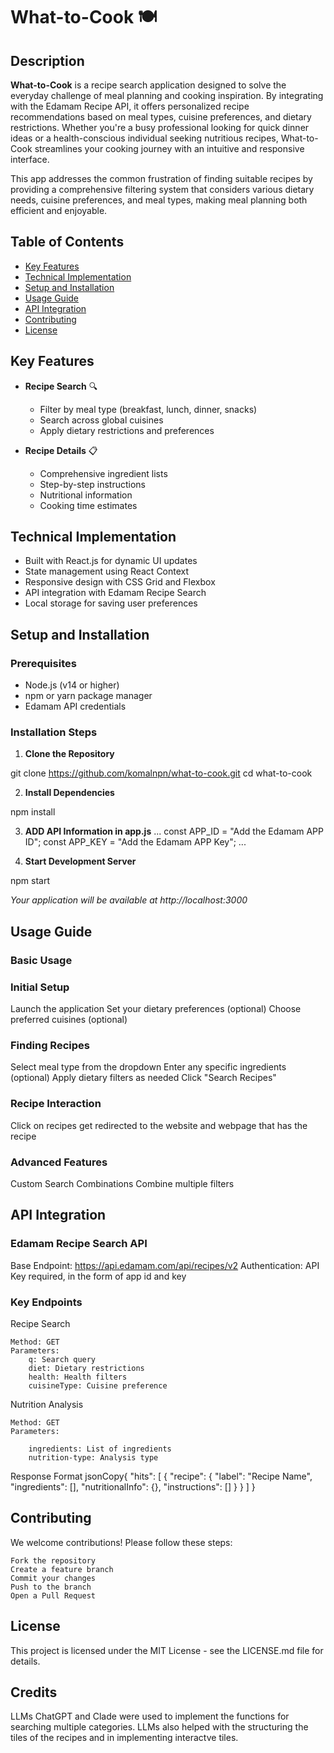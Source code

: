 # What-to-Cook 🍽️

## Description
**What-to-Cook** is a recipe search application designed to solve the everyday challenge of meal planning and cooking inspiration. By integrating with the Edamam Recipe API, it offers personalized recipe recommendations based on meal types, cuisine preferences, and dietary restrictions. Whether you're a busy professional looking for quick dinner ideas or a health-conscious individual seeking nutritious recipes, What-to-Cook streamlines your cooking journey with an intuitive and responsive interface.

This app addresses the common frustration of finding suitable recipes by providing a comprehensive filtering system that considers various dietary needs, cuisine preferences, and meal types, making meal planning both efficient and enjoyable.

## Table of Contents
- [Key Features](#key-features)
- [Technical Implementation](#technical-implementation)
- [Setup and Installation](#setup-and-installation)
- [Usage Guide](#usage-guide)
- [API Integration](#api-integration)
- [Contributing](#contributing)
- [License](#license)

## Key Features
- **Recipe Search** 🔍
  - Filter by meal type (breakfast, lunch, dinner, snacks)
  - Search across global cuisines
  - Apply dietary restrictions and preferences
  
- **Recipe Details** 📋
  - Comprehensive ingredient lists
  - Step-by-step instructions
  - Nutritional information
  - Cooking time estimates

## Technical Implementation
- Built with React.js for dynamic UI updates
- State management using React Context
- Responsive design with CSS Grid and Flexbox
- API integration with Edamam Recipe Search
- Local storage for saving user preferences

## Setup and Installation

### Prerequisites
- Node.js (v14 or higher)
- npm or yarn package manager
- Edamam API credentials

### Installation Steps

1. **Clone the Repository**

git clone https://github.com/komalnpn/what-to-cook.git
cd what-to-cook

2. **Install Dependencies**

npm install

3. **ADD API Information in app.js**
 ...
const APP_ID = "Add the Edamam APP ID";
const APP_KEY = "Add the Edamam APP Key";
...

4. **Start Development Server**

npm start

*Your application will be available at http://localhost:3000*

## Usage Guide
### Basic Usage

### Initial Setup

Launch the application
Set your dietary preferences (optional)
Choose preferred cuisines (optional)

### Finding Recipes

Select meal type from the dropdown
Enter any specific ingredients (optional)
Apply dietary filters as needed
Click "Search Recipes"

### Recipe Interaction

Click on recipes get redirected to the website and webpage that has the recipe

### Advanced Features

Custom Search Combinations
Combine multiple filters

## API Integration

### Edamam Recipe Search API

Base Endpoint: https://api.edamam.com/api/recipes/v2
Authentication: API Key required, in the form of app id and key

### Key Endpoints

Recipe Search

    Method: GET
    Parameters:
        q: Search query
        diet: Dietary restrictions
        health: Health filters
        cuisineType: Cuisine preference

Nutrition Analysis

    Method: GET
    Parameters:

        ingredients: List of ingredients
        nutrition-type: Analysis type

Response Format
    jsonCopy{
    "hits": [
        {
        "recipe": {
            "label": "Recipe Name",
            "ingredients": [],
            "nutritionalInfo": {},
            "instructions": []
        }
        }
    ]
    }

## Contributing
We welcome contributions! Please follow these steps:

    Fork the repository
    Create a feature branch
    Commit your changes
    Push to the branch
    Open a Pull Request

## License
This project is licensed under the MIT License - see the LICENSE.md file for details.

## Credits
LLMs ChatGPT and Clade were used to implement the functions for searching multiple categories. LLMs also helped with the structuring the tiles of the recipes and in implementing interactve tiles.  